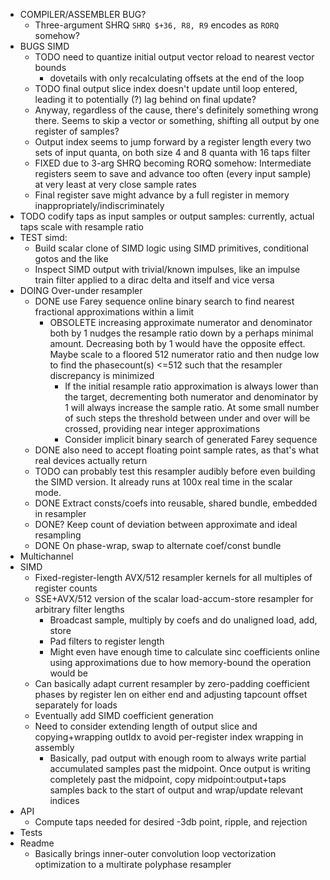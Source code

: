 - COMPILER/ASSEMBLER BUG?
  - Three-argument SHRQ `SHRQ $+36, R8, R9` encodes as `RORQ` somehow?
- BUGS SIMD
  - TODO need to quantize initial output vector reload to nearest vector bounds
    - dovetails with only recalculating offsets at the end of the loop
  - TODO final output slice index doesn't update until loop entered, leading it to potentially (?) lag behind on final update?
  - Anyway, regardless of the cause, there's definitely something wrong there. Seems to skip a vector or something, shifting all output by one register of samples?
  - Output index seems to jump forward by a register length every two sets of input quanta, on both size 4 and 8 quanta with 16 taps filter
  - FIXED due to 3-arg SHRQ becoming RORQ somehow: Intermediate registers seem to save and advance too often (every input sample) at very least at very close sample rates
  - Final register save might advance by a full register in memory inappropriately/indiscriminately
- TODO codify taps as input samples or output samples: currently, actual taps scale with resample ratio
- TEST simd:
  - Build scalar clone of SIMD logic using SIMD primitives, conditional gotos and the like
  - Inspect SIMD output with trivial/known impulses, like an impulse train filter applied to a dirac delta and itself and vice versa
- DOING Over-under resampler
  - DONE use Farey sequence online binary search to find nearest fractional approximations within a limit
    - OBSOLETE increasing approximate numerator and denominator both by 1 nudges the resample ratio down by a perhaps minimal amount. Decreasing both by 1 would have the opposite effect. Maybe scale to a floored 512 numerator ratio and then nudge low to find the phasecount(s) <=512 such that the resampler discrepancy is minimized
      - If the initial resample ratio approximation is always lower than the target, decrementing both numerator and denominator by 1 will always increase the sample ratio. At some small number of such steps the threshold between under and over will be crossed, providing near integer approximations
      - Consider implicit binary search of generated Farey sequence
  - DONE also need to accept floating point sample rates, as that's what real devices actually return
  - TODO can probably test this resampler audibly before even building the SIMD version. It already runs at 100x real time in the scalar mode.
  - DONE Extract consts/coefs into reusable, shared bundle, embedded in resampler
  - DONE? Keep count of deviation between approximate and ideal resampling
  - DONE On phase-wrap, swap to alternate coef/const bundle 
- Multichannel
- SIMD
  - Fixed-register-length AVX/512 resampler kernels for all multiples of register counts
  - SSE+AVX/512 version of the scalar load-accum-store resampler for arbitrary filter lengths
    - Broadcast sample, multiply by coefs and do unaligned load, add, store
    - Pad filters to register length
    - Might even have enough time to calculate sinc coefficients online using approximations due to how memory-bound the operation would be
  - Can basically adapt current resampler by zero-padding coefficient phases by register len on either end and adjusting tapcount offset separately for loads
  - Eventually add SIMD coefficient generation
  - Need to consider extending length of output slice and copying+wrapping outIdx to avoid per-register index wrapping in assembly
    - Basically, pad output with enough room to always write partial accumulated samples past the midpoint. Once output is writing completely past the midpoint, copy midpoint:output+taps samples back to the start of output and wrap/update relevant indices
- API
  - Compute taps needed for desired -3db point, ripple, and rejection
- Tests
- Readme
  - Basically brings inner-outer convolution loop vectorization optimization to a multirate polyphase resampler